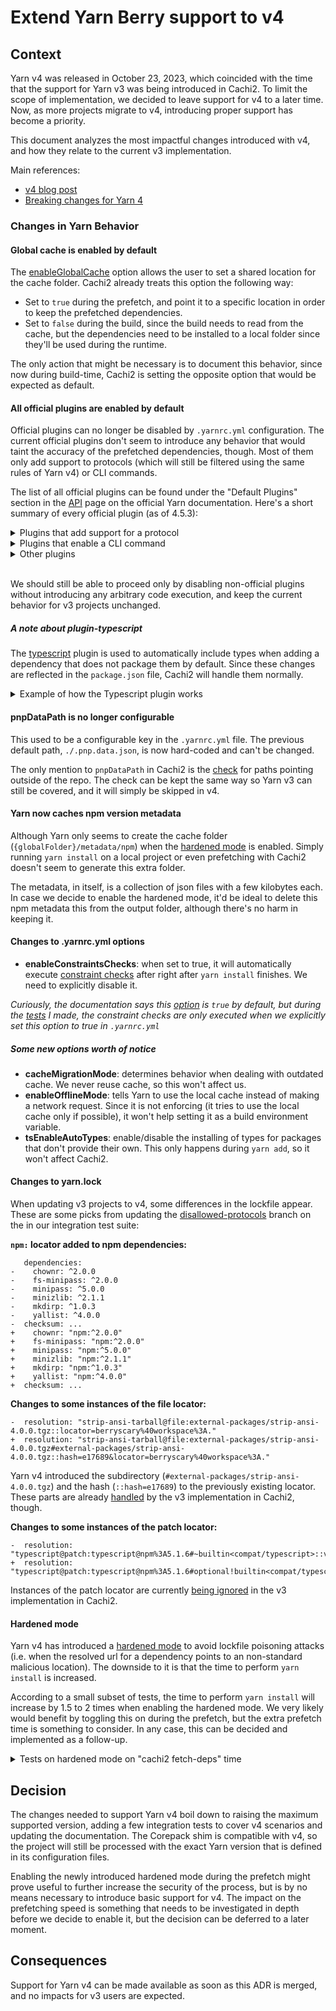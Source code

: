 # Extend Yarn Berry support to v4

## Context

Yarn v4 was released in October 23, 2023, which coincided with the time that the support for Yarn v3 was being introduced in Cachi2. To limit the scope of implementation, we decided to leave support for v4 to a later time. Now, as more projects migrate to v4, introducing proper support has become a priority.

This document analyzes the most impactful changes introduced with v4, and how they relate to the current v3 implementation.

Main references:
- [v4 blog post](https://yarnpkg.com/blog/release/4.0)
- [Breaking changes for Yarn 4](https://github.com/yarnpkg/berry/issues/3591)

### Changes in Yarn Behavior

#### Global cache is enabled by default

The [enableGlobalCache](https://yarnpkg.com/configuration/yarnrc#enableGlobalCache) option allows the user to set a shared location for the cache folder. Cachi2 already treats this option the following way:

- Set to `true` during the prefetch, and point it to a specific location in order to keep the prefetched dependencies.
- Set to `false` during the build, since the build needs to read from the cache, but the dependencies need to be installed to a local folder since they'll be used during the runtime.

The only action that might be necessary is to document this behavior, since now during build-time, Cachi2 is setting the opposite option that would be expected as default.

#### All official plugins are enabled by default

Official plugins can no longer be disabled by `.yarnrc.yml` configuration. The current official plugins don't seem to introduce any behavior that would taint the accuracy of the prefetched dependencies, though. Most of them only add support to protocols (which will still be filtered using the same rules of Yarn v4) or CLI commands.

The list of all official plugins can be found under the "Default Plugins" section in the [API](https://yarnpkg.com/api) page on the official Yarn documentation. Here's a short summary of every official plugin (as of 4.5.3):

<details>
    <summary>Plugins that add support for a protocol</summary>

- plugin-exec
- plugin-file
- plugin-git
- plugin-http
- plugin-link
- plugin-npm
- plugin-patch
</details>

<details>
    <summary>Plugins that enable a CLI command</summary>

- plugin-essentials
- plugin-init
- plugin-interactive-tools
- plugin-npm-cli
- plugin-pack
- plugin-stage
- plugin-workspace-tools
- plugin-version
</details>

<details>
    <summary>Other plugins</summary>

- plugin-compat: patches packages that aren't compatible with Plug'n'Play
- plugin-constraints: support for [constraints](https://yarnpkg.com/features/constraints)
- plugin-dlx: install a package in temporary environment
- plugin-github: improves the performance when cloning from Github
- plugin-nm: support for installing packages in `node_modules`
- plugin-pnp: support for [Plug'n'Play](https://yarnpkg.com/features/pnp)
- plugin-pnpm: support for installing packages using symlinks
- plugin-typescript: Automatically adds `@types/` packages into your dependencies
</details>
<br>

We should still be able to proceed only by disabling non-official plugins without introducing any arbitrary code execution, and keep the current behavior for v3 projects unchanged.

##### A note about plugin-typescript

The [typescript](https://yarnpkg.com/api/plugin-typescript) plugin is used to automatically include types when adding a dependency that does not package them by default. Since these changes are reflected in the `package.json` file, Cachi2 will handle them normally.

<details>
    <summary>Example of how the Typescript plugin works</summary>

```
$ yarn add lodash
➤ YN0000: · Yarn 4.5.3
➤ YN0000: ┌ Resolution step
➤ YN0085: │ + @types/lodash@npm:4.17.13, lodash@npm:4.17.21
➤ YN0000: └ Completed
➤ YN0000: ┌ Fetch step
➤ YN0013: │ A package was added to the project (+ 957.26 KiB).
➤ YN0000: └ Completed in 0s 252ms
➤ YN0000: ┌ Link step
➤ YN0000: └ Completed
➤ YN0000: · Done in 0s 313ms

$ cat package.json
{
  "name": "yarn-types",
  "packageManager": "yarn@4.5.3",
  "dependencies": {
    "lodash": "^4.17.21"
  },
  "devDependencies": {
    "@types/lodash": "^4"
  }
}
```
</details>

#### pnpDataPath is no longer configurable

This used to be a configurable key in the `.yarnrc.yml` file. The previous default path, `./.pnp.data.json`, is now hard-coded and can't be changed.

The only mention to `pnpDataPath` in Cachi2 is the [check](https://github.com/hermetoproject/cachi2/blob/a5f19c6f9be90be4289beee35ecccd2827bbb328/cachi2/core/package_managers/yarn/main.py#L43) for paths pointing outside of the repo. The check can be kept the same way so Yarn v3 can still be covered, and it will simply be skipped in v4.

#### Yarn now caches npm version metadata

Although Yarn only seems to create the cache folder (`{globalFolder}/metadata/npm`) when the [hardened mode](https://yarnpkg.com/configuration/yarnrc#enableHardenedMode) is enabled. Simply running `yarn install` on a local project or even prefetching with Cachi2 doesn't seem to generate this extra folder.

The metadata, in itself, is a collection of json files with a few kilobytes each. In case we decide to enable the hardened mode, it'd be ideal to delete this npm metadata this from the output folder, although there's no harm in keeping it.

#### Changes to .yarnrc.yml options

- **enableConstraintsChecks**: when set to true, it will automatically execute [constraint checks](https://yarnpkg.com/features/constraints) after right after `yarn install` finishes. We need to explicitly disable it.

*Curiously, the documentation says this [option](https://yarnpkg.com/configuration/yarnrc#enableConstraintsChecks) is `true` by default, but during the [tests](https://github.com/brunoapimentel/cachi2-experiments/commit/01adc210f9e8f52e4c6afa12e1c08c0831e35c6d) I made, the constraint checks are only executed when we explicitly set this option to true in `.yarnrc.yml`*

##### Some new options worth of notice

- **cacheMigrationMode**: determines behavior when dealing with outdated cache. We never reuse cache, so this won't affect us.
- **enableOfflineMode**: tells Yarn to use the local cache instead of making a network request. Since it is not enforcing (it tries to use the local cache only if possible), it won't help setting it as a build environment variable.
- **tsEnableAutoTypes**: enable/disable the installing of types for packages that don't provide their own. This only happens during `yarn add`, so it won't affect Cachi2.

#### Changes to yarn.lock

When updating v3 projects to v4, some differences in the lockfile appear. These are some picks from updating the [disallowed-protocols](https://github.com/hermetoproject/integration-tests/tree/yarn/disallowed-protocols) branch on the in our integration test suite:

**`npm:` locator added to npm dependencies:**
```
   dependencies:
-    chownr: ^2.0.0
-    fs-minipass: ^2.0.0
-    minipass: ^5.0.0
-    minizlib: ^2.1.1
-    mkdirp: ^1.0.3
-    yallist: ^4.0.0
-  checksum: ...
+    chownr: "npm:^2.0.0"
+    fs-minipass: "npm:^2.0.0"
+    minipass: "npm:^5.0.0"
+    minizlib: "npm:^2.1.1"
+    mkdirp: "npm:^1.0.3"
+    yallist: "npm:^4.0.0"
+  checksum: ...
```

**Changes to some instances of the file locator:**
```
-  resolution: "strip-ansi-tarball@file:external-packages/strip-ansi-4.0.0.tgz::locator=berryscary%40workspace%3A."
+  resolution: "strip-ansi-tarball@file:external-packages/strip-ansi-4.0.0.tgz#external-packages/strip-ansi-4.0.0.tgz::hash=e17689&locator=berryscary%40workspace%3A."
```

Yarn v4 introduced the subdirectory (`#external-packages/strip-ansi-4.0.0.tgz`) and the hash (`::hash=e17689`) to the previously existing locator. These parts are already [handled](https://github.com/hermetoproject/cachi2/blob/a5f19c6f9be90be4289beee35ecccd2827bbb328/cachi2/core/package_managers/yarn/locators.py#L77-L79) by the v3 implementation in Cachi2, though.

**Changes to some instances of the patch locator:**
```
-  resolution: "typescript@patch:typescript@npm%3A5.1.6#~builtin<compat/typescript>::version=5.1.6&hash=5da071"
+  resolution: "typescript@patch:typescript@npm%3A5.1.6#optional!builtin<compat/typescript>::version=5.1.6&hash=5da071"
```

Instances of the patch locator are currently [being ignored](https://github.com/hermetoproject/cachi2/blob/a5f19c6f9be90be4289beee35ecccd2827bbb328/cachi2/core/package_managers/yarn/resolver.py#L264-L268) in the v3 implementation in Cachi2.

#### Hardened mode

Yarn v4 has introduced a [hardened mode](https://yarnpkg.com/blog/release/4.0#hardened-mode) to avoid lockfile poisoning attacks (i.e. when the resolved url for a dependency points to an non-standard malicious location). The downside to it is that the time to perform `yarn install` is increased.

According to a small subset of tests, the time to perform `yarn install` will increase by 1.5 to 2 times when enabling the hardened mode. We very likely would benefit by toggling this on during the prefetch, but the extra prefetch time is something to consider. In any case, this can be decided and implemented as a follow-up.

<details>
  <summary>Tests on hardened mode on "cachi2 fetch-deps" time</summary>

**Test method**: Call `cachi2 fetch-deps` while setting the [enableHardenedMode](https://yarnpkg.com/configuration/yarnrc#enableHardenedMode) `.yarnrc.yml` option.

**plop**<br>
884 deps - 72M<br>
https://github.com/plopjs/plop<br>
e0122279d1376ee62604acbbff1e76a88935b1af

non-hardened:<br>
37.53s user 9.72s system 321% cpu 14.682 total<br>
38.00s user 9.37s system 339% cpu 13.957 total<br>
36.16s user 9.31s system 327% cpu 13.873 total<br>
*average time 14.17*<br>

hardened:<br>
45.00s user 13.99s system 290% cpu 20.319 total<br>
50.67s user 15.45s system 299% cpu 22.099 total<br>
56.10s user 14.89s system 352% cpu 20.148 total<br>
*average time 20.855*<br>
~47% increase

===============================================

**porta**<br>
1387 deps - 505M
https://github.com/3scale/porta<br>
bcbaea6392b58a89291932b2289127e44864e288<br>
(upgraded to yarn-4.5.3)

non-hardened:<br>
29.32s user 9.66s system 369% cpu 10.554 total<br>
32.41s user 10.69s system 406% cpu 10.604 total<br>
29.43s user 9.97s system 362% cpu 10.864 total<br>
*average time 10.674*<br>

hardened:<br>
41.66s user 16.28s system 294% cpu 19.646 total<br>
65.75s user 19.94s system 416% cpu 20.576 total<br>
64.89s user 20.47s system 404% cpu 21.106 total<br>
*average time 20.442*<br>
*~91% increase*

================================================

**twenty**<br>
4139 deps - 2.2G<br>
https://github.com/twentyhq/twenty<br>
e492efb79e8fd8d8f8292c2fccd991d4448ac249<br>

non-hardened:<br>
122.67s user 75.31s system 305% cpu 64.91 total<br>
173.75s user 92.09s system 336% cpu 78.99 total<br>
111.99s user 69.36s system 315% cpu 57.568 total<br>
*average time 67.155*

hardened:<br>
245.61s user 103.60s system 351% cpu 99.30 total<br>
274.81s user 109.91s system 361% cpu 106.42 total<br>
244.61s user 107.89s system 349% cpu 100.81 total<br>
*average time 102.176*<br>
*~52% increase*

</details>

## Decision

The changes needed to support Yarn v4 boil down to raising the maximum supported version, adding a few integration tests to cover v4 scenarios and updating the documentation. The Corepack shim is compatible with v4, so the project will still be processed with the exact Yarn version that is defined in its configuration files.

Enabling the newly introduced hardened mode during the prefetch might prove useful to further increase the security of the process, but is by no means necessary to introduce basic support for v4. The impact on the prefetching speed is something that needs to be investigated in depth before we decide to enable it, but the decision can be deferred to a later moment.

## Consequences

Support for Yarn v4 can be made available as soon as this ADR is merged, and no impacts for v3 users are expected.
